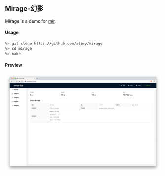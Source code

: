 ## Mirage-幻影
Mirage is a demo for [mir](https://github.com/alimy/mir).

#### Usage
```bash
%> git clone https://github.com/alimy/mirage
%> cd mirage
%> make

```
#### Preview
![Docker 信息](assets/images/home.png)